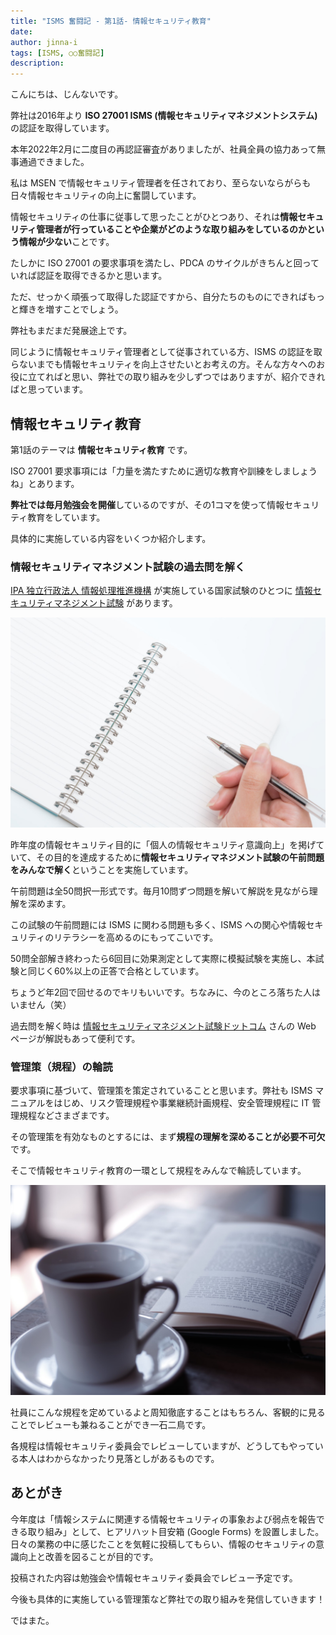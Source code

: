 ```yaml
---
title: "ISMS 奮闘記 - 第1話- 情報セキュリティ教育"
date: 
author: jinna-i
tags: [ISMS, ○○奮闘記]
description: 
---
```


こんにちは、じんないです。

弊社は2016年より **ISO 27001 ISMS (情報セキュリティマネジメントシステム)** の認証を取得しています。

本年2022年2月に二度目の再認証審査がありましたが、社員全員の協力あって無事通過できました。

私は MSEN で情報セキュリティ管理者を任されており、至らないならがらも日々情報セキュリティの向上に奮闘しています。

情報セキュリティの仕事に従事して思ったことがひとつあり、それは**情報セキュリティ管理者が行っていることや企業がどのような取り組みをしているのかという情報が少ない**ことです。

たしかに ISO 27001 の要求事項を満たし、PDCA のサイクルがきちんと回っていれば認証を取得できるかと思います。

ただ、せっかく頑張って取得した認証ですから、自分たちのものにできればもっと輝きを増すことでしょう。

弊社もまだまだ発展途上です。

同じように情報セキュリティ管理者として従事されている方、ISMS の認証を取らないまでも情報セキュリティを向上させたいとお考えの方。そんな方々へのお役に立てればと思い、弊社での取り組みを少しずつではありますが、紹介できればと思っています。

## 情報セキュリティ教育

第1話のテーマは **情報セキュリティ教育** です。

ISO 27001 要求事項には「力量を満たすために適切な教育や訓練をしましょうね」とあります。

**弊社では毎月勉強会を開催**しているのですが、その1コマを使って情報セキュリティ教育をしています。

具体的に実施している内容をいくつか紹介します。

### 情報セキュリティマネジメント試験の過去問を解く

[IPA 独立行政法人 情報処理推進機構](https://www.ipa.go.jp/) が実施している国家試験のひとつに [情報セキュリティマネジメント試験](https://www.jitec.ipa.go.jp/sg/) があります。

![](images/001.jpg)

昨年度の情報セキュリティ目的に「個人の情報セキュリティ意識向上」を掲げていて、その目的を達成するために**情報セキュリティマネジメント試験の午前問題をみんなで解く**ということを実施しています。

午前問題は全50問択一形式です。毎月10問ずつ問題を解いて解説を見ながら理解を深めます。

この試験の午前問題には ISMS に関わる問題も多く、ISMS への関心や情報セキュリティのリテラシーを高めるのにもってこいです。

50問全部解き終わったら6回目に効果測定として実際に模擬試験を実施し、本試験と同じく60%以上の正答で合格としています。

ちょうど年2回で回せるのでキリもいいです。ちなみに、今のところ落ちた人はいません（笑）

過去問を解く時は [情報セキュリティマネジメント試験ドットコム](https://www.sg-siken.com/) さんの Web ページが解説もあって便利です。

### 管理策（規程）の輪読

要求事項に基づいて、管理策を策定されていることと思います。弊社も ISMS マニュアルをはじめ、リスク管理規程や事業継続計画規程、安全管理規程に IT 管理規程などさまざまです。

その管理策を有効なものとするには、まず**規程の理解を深めることが必要不可欠**です。

そこで情報セキュリティ教育の一環として規程をみんなで輪読しています。

![](images/002.jpg)

社員にこんな規程を定めているよと周知徹底することはもちろん、客観的に見ることでレビューも兼ねることができ一石二鳥です。

各規程は情報セキュリティ委員会でレビューしていますが、どうしてもやっている本人はわからなかったり見落としがあるものです。


## あとがき

今年度は「情報システムに関連する情報セキュリティの事象および弱点を報告できる取り組み」として、ヒアリハット目安箱 (Google Forms) を設置しました。日々の業務の中に感じたことを気軽に投稿してもらい、情報のセキュリティの意識向上と改善を図ることが目的です。

投稿された内容は勉強会や情報セキュリティ委員会でレビュー予定です。

今後も具体的に実施している管理策など弊社での取り組みを発信していきます！

ではまた。
